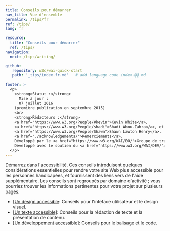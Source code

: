 ```yaml
---
title: Conseils pour démarrer
nav_title: Vue d'ensemble
permalink: /tips/fr
ref: /tips/
lang: fr

resource:
  title: "Conseils pour démarrer"
  ref: /tips/
navigation:
  next: /tips/writing/

github:
   repository: w3c/wai-quick-start
   path: '_tips/index.fr.md'   # add language code index.@@.md

footer: >
  <p>
    <strong>Statut :</strong>
      Mise à jour :
      07 juillet 2016
    (première publication en septembre 2015)
    <br>
    <strong>Rédacteurs :</strong>
    <a href="https://www.w3.org/People/#kevin">Kevin White</a>,
    <a href="https://www.w3.org/People/shadi">Shadi Abou-Zahra</a>, et
    <a href="https://www.w3.org/People/Shawn">Shawn Lawton Henry</a>.
    <a href="./acknowledgements/">Remerciements</a>.
    Développé par le <a href="https://www.w3.org/WAI/EO/">Groupe de travail Éducation et Promotion (EOWG)</a>.
    Développé avec le soutien du <a href="https://www.w3.org/WAI/DEV/">projet WAI-DEV</a>, co-financé par le programme <abbr title="Technologies de la Société de l'information">IST</abbr> de la Commission européenne.
  </p>
---
```


Démarrez dans l'accessibilité. Ces conseils introduisent quelques considérations essentielles pour rendre votre site Web plus accessible pour les personnes handicapées, et fournissent des liens vers de l'aide supplémentaire. Les conseils sont regroupés par domaine d'activité ; vous pourriez trouver les informations pertinentes pour votre projet sur plusieurs pages.

* [[Un design accessible](/tips/designing/): Conseils pour l'inteface utilisateur et le design visuel.
* [[Un texte accessible]](/tips/writing/): Conseils pour la rédaction de texte et la présentation de contenu.
* [[Un développement accessible]](/tips/developing/): Conseils pour le balisage et le code.
